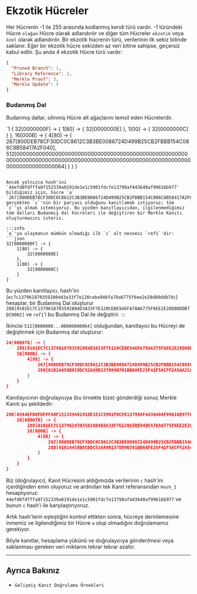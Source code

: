 # Ekzotik Hücreler

Her Hücrenin -1 ile 255 arasında kodlanmış kendi türü vardır. -1 türündeki Hücre `olağan` Hücre olarak adlandırılır ve diğer tüm Hücreler `ekzotik` veya `özel` olarak adlandırılır. Bir ekzotik hücrenin türü, verilerinin ilk sekiz bitinde saklanır. Eğer bir ekzotik hücre sekizden az veri bitine sahipse, geçersiz kabul edilir. Şu anda 4 ekzotik Hücre türü vardır:

```json
{
  "Pruned Branch": 1,
  "Library Reference": 2,
  "Merkle Proof": 3,
  "Merkle Update": 4
}
```

### Budanmış Dal

Budanmış dallar, silinmiş Hücre alt ağaçlarını temsil eden Hücrelerdir.

`1  {
    32[0000000F] -> {
        1[80] -> {
            32[0000000E]
        },
        1[00] -> {
            32[0000000C]
        }
    },
    16[000B] -> {
        4[80] -> {
            267[800DEB78CF30DC0C8612C3B3BE0086724D499B25CB2FBBB154C086C8B58417A2F040],
            512[00000000000000000000000000000000000000000000000000000000000000000000000000000000000000000000000000000000000000000000000000000064]
        }
    }
}
```

Ancak yalnızca hash'ini `44efd0fdfffa8f152339a0191de1e1c5901fdcfe13798af443640af99616b977` bildiğimiz için, hücre `a` `267[800DEB78CF30DC0C8612C3B3BE0086724D499B25CB2FBBB154C086C8B58417A2F040]`’nın gerçekten `c`'nin bir parçası olduğunu kanıtlamak istiyoruz; tüm `c`'yi almak istemiyoruz. Bu yüzden kanıtlayıcıdan, ilgilenmediğimiz tüm dalları Budanmış dal hücreleri ile değiştiren bir Merkle Kanıtı oluşturmasını isteriz.

:::info
`a`'ya ulaşmanın mümkün olmadığı ilk `c` alt nesnesi `ref1`'dir:
```json
32[0000000F] -> {
    1[80] -> {
        32[0000000E]
    },
    1[00] -> {
        32[0000000C]
    }
}
```
Bu yüzden kanıtlayıcı, hash'ini (`ec7c1379618703592804d3a33f7e120cebe946fa78a6775f6ee2e28d80ddb7dc`) hesaplar, bir Budanmış Dal oluşturur `288[0101EC7C1379618703592804D3A33F7E120CEBE946FA78A6775F6EE2E28D80DDB7DC0002]` ve `ref1`'i bu Budanmış Dal ile değiştirir.
:::

İkincisi `512[0000000...00000000064]` olduğundan, kanıtlayıcı bu Hücreyi de değiştirmek için Budanmış dal oluşturur:
```json
24[000078] -> {
    288[0101EC7C1379618703592804D3A33F7E120CEBE946FA78A6775F6EE2E28D80DDB7DC0002],
    16[000B] -> {
        4[80] -> {
            267[800DEB78CF30DC0C8612C3B3BE0086724D499B25CB2FBBB154C086C8B58417A2F040],
            288[0101A458B8C0DC516A9B137D99B701BB60FE25F41F5ACFF2A54A2CA4936688880E640000]
        }
    }
}
```

Kanıtlayıcının doğrulayıcıya (bu örnekte bize) gönderdiği sonuç Merkle Kanıtı şu şekildedir:

```json
280[0344EFD0FDFFFA8F152339A0191DE1E1C5901FDCFE13798AF443640AF99616B9770003] -> {
    24[000078] -> {
        288[0101EC7C1379618703592804D3A33F7E120CEBE946FA78A6775F6EE2E28D80DDB7DC0002],
        16[000B] -> {
            4[80] -> {
                267[800DEB78CF30DC0C8612C3B3BE0086724D499B25CB2FBBB154C086C8B58417A2F040],
                288[0101A458B8C0DC516A9B137D99B701BB60FE25F41F5ACFF2A54A2CA4936688880E640000]
            }
        }
    }
}
```

Biz (doğrulayıcı), Kanıt Hücresini aldığımızda verilerinin `c` hash'ini içerdiğinden emin oluyoruz ve ardından tek Kanıt referansından `Hash_1` hesaplıyoruz: `44efd0fdfffa8f152339a0191de1e1c5901fdcfe13798af443640af99616b977` ve bunun `c` hash'i ile karşılaştırıyoruz.

Artık hash'lerin eşleştiğini kontrol ettikten sonra, hücreye derinlemesine inmemiz ve ilgilendiğimiz bir Hücre `a` olup olmadığını doğrulamamız gerekiyor.

Böyle kanıtlar, hesaplama yükünü ve doğrulayıcıya gönderilmesi veya saklanması gereken veri miktarını tekrar tekrar azaltır.

---

## Ayrıca Bakınız

* `Gelişmiş Kanıt Doğrulama Örnekleri`
